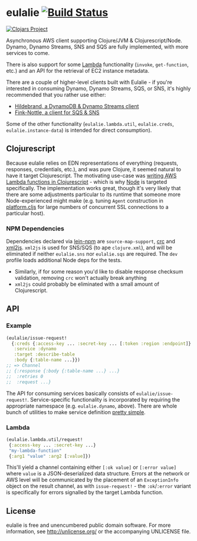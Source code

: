 # eulalie  [![Build Status](https://travis-ci.org/nervous-systems/eulalie.svg?branch=master)](https://travis-ci.org/nervous-systems/eulalie)

[![Clojars Project](http://clojars.org/io.nervous/eulalie/latest-version.svg)](http://clojars.org/io.nervous/eulalie)

Asynchronous AWS client supporting Clojure/JVM & Clojurescript/Node.  Dynamo, Dynamo Streams, SNS and SQS are fully implemented, with more services to come.

There is also support for some [Lambda](http://aws.amazon.com/documentation/lambda/)
functionality (`invoke`, `get-function`, etc.) and an API for the retrieval of EC2 instance metadata.

There are a couple of higher-level clients built with Eulalie - if you're interested in consuming Dynamo, Dynamo Streams, SQS, or SNS, it's highly recommended that you rather use either:

 - [Hildebrand, a DynamoDB & Dynamo Streams client](https://github.com/nervous-systems/hildebrand)
 - [Fink-Nottle, a client for SQS & SNS](https://github.com/nervous-systems/fink-nottle)

Some of the other functionality (`eulalie.lambda.util`, `eulalie.creds`, `eulalie.instance-data`) is intended for direct consumption).

## Clojurescript

Because eulalie relies on EDN representations of everything (requests, responses, credentials, etc.), and was pure Clojure, it seemed natural to have it target Clojurescript. The motivating use-case was [writing AWS Lambda
functions in
Clojurescript](https://nervous.io/clojure/clojurescript/aws/lambda/node/lein/2015/07/05/lambda/) - which is why [Node](https://nodejs.org/) is targeted specifically.  The implementation works great, though it's very likely that there are some adjustments particular to its runtime that someone more Node-experienced might make (e.g. tuning `Agent` construction in [platform.cljs](https://github.com/nervous-systems/eulalie/blob/1e2b3222a665691effa6ec2fa2f4a49792822aa8/src/eulalie/platform.cljs#L20) for large numbers of concurrent SSL connections to a particular host).  

### NPM Dependencies

Dependencies declared via [lein-npm](https://github.com/RyanMcG/lein-npm) are `source-map-support`, [crc](https://www.npmjs.com/package/crc) and [xml2js](https://www.npmjs.com/package/xml2js).  `xml2js` is used for SNS/SQS (to ape `clojure.xml`), and will be eliminated if neither `eulalie.sns` nor `eulalie.sqs` are required.  The `dev` profile loads additional Node deps for the tests.

 - Similarly, if for some reason you'd like to disable response checksum validation, removing `crc` won't actually break anything
 - `xml2js` could probably be eliminated with a small amount of Clojurescript.

## API

### Example

```clojure
(eulalie/issue-request!
  {:creds {:access-key ... :secret-key ... [:token :region :endpoint]}
   :service :dynamo
   :target :describe-table
   :body {:table-name ...}})
;; => Channel
;; {:response {:body {:table-name ...} ...}
;;  :retries 0
;;  :request ...}
```

The API for consuming services basically consists of `eulalie/issue-request!`.  Service-specific functionality is incorporated by requiring the appropriate namespace (e.g. `eulalie.dynamo`, above).  There are whole bunch of utilities to make service definition [pretty simple](https://github.com/nervous-systems/eulalie/blob/master/src/eulalie/dynamo.cljc).

### Lambda

```clojure
(eulalie.lambda.util/request!
 {:access-key ... :secret-key ...}
 "my-lambda-function"
 {:arg1 "value" :arg2 [:value]})
```

This'll yield a channel containing either `[:ok value]` or `[:error value]` where `value` is a JSON-deserialized data structure.  Errors at the network or AWS level will be communicated by the placement of an `ExceptionInfo` object on the result channel, as with `issue-request!` - the `:ok`/`:error` variant is specifically for errors signalled by the target Lambda function.

## License

eulalie is free and unencumbered public domain software. For more
information, see http://unlicense.org/ or the accompanying UNLICENSE
file.

